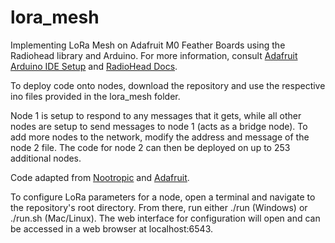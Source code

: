 # lora_mesh
Implementing LoRa Mesh on Adafruit M0 Feather Boards using the Radiohead library and Arduino. For more information, consult [Adafruit Arduino IDE Setup](https://learn.adafruit.com/adafruit-feather-m0-basic-proto/setup) and [RadioHead Docs](http://www.airspayce.com/mikem/arduino/RadioHead/index.html).

To deploy code onto nodes, download the repository and use the respective ino files provided in the lora_mesh folder.

Node 1 is setup to respond to any messages that it gets, while all other nodes are setup to send messages to node 1 (acts as a bridge node). To add more nodes to the network, modify the address and message of the node 2 file. The code for node 2 can then be deployed on up to 253 additional nodes.

Code adapted from [Nootropic](https://github.com/nootropicdesign/lora-mesh)  and [Adafruit](https://github.com/adafruit/RadioHead/tree/master/examples/feather).

To configure LoRa parameters for a node, open a terminal and navigate to the repository's root directory. From there, run either ./run (Windows) or ./run.sh (Mac/Linux). The web interface for configuration will open and can be accessed in a web browser at localhost:6543.
